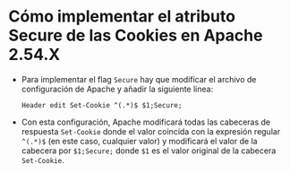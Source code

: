 # Cómo implementar el atributo Secure de las Cookies en Apache 2.54.X

* Para implementar el flag `Secure` hay que modificar el archivo de configuración de Apache y añadir la siguiente linea:

  ```apacheconf
  Header edit Set-Cookie ^(.*)$ $1;Secure;
  ```

* Con esta configuración, Apache modificará todas las cabeceras de respuesta `Set-Cookie` donde el valor coincida con la expresión regular `^(.*)$` (en este caso, cualquier valor) y modificará el valor de la cabecera por `$1;Secure;` donde `$1` es el valor original de la cabecera `Set-Cookie`.
